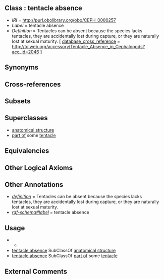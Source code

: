 
## Class : tentacle absence

 * *IRI* = http://purl.obolibrary.org/obo/CEPH_0000257
 * *Label* = tentacle absence
 * *Definition* = Tentacles can be absent because the species lacks tentacles, they are accidentally lost during capture, or they are naturally lost at sexual maturity.  [ [database_cross_reference](../../ef/oboInOwl#hasDbXref.md) = http://tolweb.org/accessory/Tentacle_Absence_in_Cephalopods?acc_id=2046 ]

## Synonyms


## Cross-references


## Subsets


## Superclasses

 * [anatomical structure](../../UBERON/61/UBERON_0000061.md)
 * [part of](../../BFO/50/BFO_0000050.md) some [tentacle](../../CEPH/56/CEPH_0000256.md)

## Equivalencies


## Other Logical Axioms


## Other Annotations

 * *[definition](../../IAO/15/IAO_0000115.md)* = Tentacles can be absent because the species lacks tentacles, they are accidentally lost during capture, or they are naturally lost at sexual maturity. 
 * *[rdf-schema#label](../../el/rdf-schema#label.md)* = tentacle absence

## Usage

 * -
 * [tentacle absence](../../CEPH/57/CEPH_0000257.md) SubClassOf [anatomical structure](../../UBERON/61/UBERON_0000061.md)
 * [tentacle absence](../../CEPH/57/CEPH_0000257.md) SubClassOf [part of](../../BFO/50/BFO_0000050.md) some [tentacle](../../CEPH/56/CEPH_0000256.md)

## External Comments

